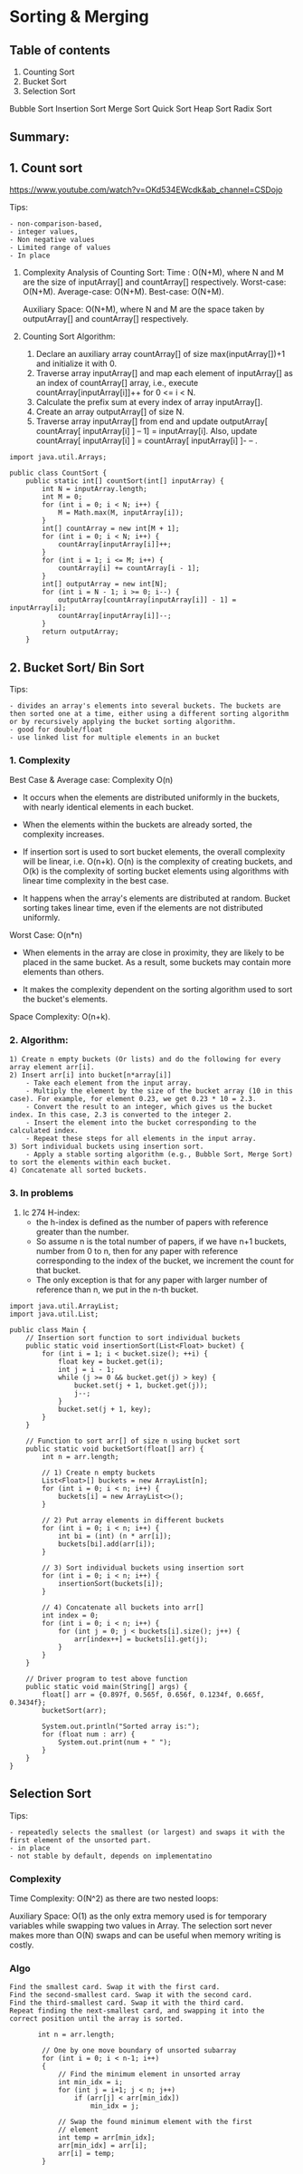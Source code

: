 # Sorting & Merging

## Table of contents
1. Counting Sort
2. Bucket Sort
3. Selection Sort


Bubble Sort
Insertion Sort
Merge Sort
Quick Sort
Heap Sort
Radix Sort

## Summary:



## 1. Count sort

https://www.youtube.com/watch?v=OKd534EWcdk&ab_channel=CSDojo

Tips: 

	- non-comparison-based, 
	- integer values, 
	- Non negative values
	- Limited range of values
	- In place

1. Complexity Analysis of Counting Sort:
	Time : O(N+M), where N and M are the size of inputArray[] and countArray[] respectively.
	Worst-case: O(N+M).
	Average-case: O(N+M).
	Best-case: O(N+M).

	Auxiliary Space: O(N+M), where N and M are the space taken by outputArray[] and countArray[] respectively.

2. Counting Sort Algorithm:
	1) Declare an auxiliary array countArray[] of size max(inputArray[])+1 and initialize it with 0.
	2) Traverse array inputArray[] and map each element of inputArray[] as an index of countArray[] array, i.e., execute countArray[inputArray[i]]++ for 0 <= i < N.
	3) Calculate the prefix sum at every index of array inputArray[].
	4) Create an array outputArray[] of size N.
	5) Traverse array inputArray[] from end and update outputArray[ countArray[ inputArray[i] ] – 1] = inputArray[i]. Also, update countArray[ inputArray[i] ] = countArray[ inputArray[i] ]- – .

```
import java.util.Arrays;

public class CountSort {
	public static int[] countSort(int[] inputArray) {
		int N = inputArray.length;
		int M = 0;
		for (int i = 0; i < N; i++) {
			M = Math.max(M, inputArray[i]);
		}
		int[] countArray = new int[M + 1];
		for (int i = 0; i < N; i++) {
			countArray[inputArray[i]]++;
		}
		for (int i = 1; i <= M; i++) {
			countArray[i] += countArray[i - 1];
		}
		int[] outputArray = new int[N];
		for (int i = N - 1; i >= 0; i--) {
			outputArray[countArray[inputArray[i]] - 1] = inputArray[i];
			countArray[inputArray[i]]--;
		}
		return outputArray;
	}

```


## 2. Bucket Sort/ Bin Sort

Tips: 

	- divides an array's elements into several buckets. The buckets are then sorted one at a time, either using a different sorting algorithm or by recursively applying the bucket sorting algorithm. 
	- good for double/float
	- use linked list for multiple elements in an bucket

### 1. Complexity

Best Case & Average case: Complexity O(n)
- It occurs when the elements are distributed uniformly in the buckets, with nearly identical elements in each bucket. 

- When the elements within the buckets are already sorted, the complexity increases. 

- If insertion sort is used to sort bucket elements, the overall complexity will be linear, i.e. O(n+k).
O(n) is the complexity of creating buckets, and O(k) is the complexity of sorting bucket elements using algorithms with linear time complexity in the best case.

- It happens when the array's elements are distributed at random. Bucket sorting takes linear time, even if the elements are not distributed uniformly. 

Worst Case: O(n*n)
- When elements in the array are close in proximity, they are likely to be placed in the same bucket. As a result, some buckets may contain more elements than others. 

- It makes the complexity dependent on the sorting algorithm used to sort the bucket's elements.

Space Complexity: O(n+k).


### 2. Algorithm: 
	1) Create n empty buckets (Or lists) and do the following for every array element arr[i].
	2) Insert arr[i] into bucket[n*array[i]]
		- Take each element from the input array.
		- Multiply the element by the size of the bucket array (10 in this case). For example, for element 0.23, we get 0.23 * 10 = 2.3.
		- Convert the result to an integer, which gives us the bucket index. In this case, 2.3 is converted to the integer 2.
		- Insert the element into the bucket corresponding to the calculated index.
		- Repeat these steps for all elements in the input array.
	3) Sort individual buckets using insertion sort.
		- Apply a stable sorting algorithm (e.g., Bubble Sort, Merge Sort) to sort the elements within each bucket.
	4) Concatenate all sorted buckets.


### 3. In problems

1. lc 274 H-index: 
	- the h-index is defined as the number of papers with reference greater than the number. 
	- So assume n is the total number of papers, if we have n+1 buckets, number from 0 to n, then for any paper with reference corresponding to the index of the bucket, we increment the count for that bucket. 
	- The only exception is that for any paper with larger number of reference than n, we put in the n-th bucket.




```
import java.util.ArrayList;
import java.util.List;

public class Main {
    // Insertion sort function to sort individual buckets
    public static void insertionSort(List<Float> bucket) {
        for (int i = 1; i < bucket.size(); ++i) {
            float key = bucket.get(i);
            int j = i - 1;
            while (j >= 0 && bucket.get(j) > key) {
                bucket.set(j + 1, bucket.get(j));
                j--;
            }
            bucket.set(j + 1, key);
        }
    }

    // Function to sort arr[] of size n using bucket sort
    public static void bucketSort(float[] arr) {
        int n = arr.length;

        // 1) Create n empty buckets
        List<Float>[] buckets = new ArrayList[n];
        for (int i = 0; i < n; i++) {
            buckets[i] = new ArrayList<>();
        }

        // 2) Put array elements in different buckets
        for (int i = 0; i < n; i++) {
            int bi = (int) (n * arr[i]);
            buckets[bi].add(arr[i]);
        }

        // 3) Sort individual buckets using insertion sort
        for (int i = 0; i < n; i++) {
            insertionSort(buckets[i]);
        }

        // 4) Concatenate all buckets into arr[]
        int index = 0;
        for (int i = 0; i < n; i++) {
            for (int j = 0; j < buckets[i].size(); j++) {
                arr[index++] = buckets[i].get(j);
            }
        }
    }

    // Driver program to test above function
    public static void main(String[] args) {
        float[] arr = {0.897f, 0.565f, 0.656f, 0.1234f, 0.665f, 0.3434f};
        bucketSort(arr);

        System.out.println("Sorted array is:");
        for (float num : arr) {
            System.out.print(num + " ");
        }
    }
}
```


## Selection Sort

Tips: 

	- repeatedly selects the smallest (or largest) and swaps it with the first element of the unsorted part. 
	- in place
	- not stable by default, depends on implementatino



### Complexity
Time Complexity: O(N^2) as there are two nested loops:

Auxiliary Space: O(1) as the only extra memory used is for temporary variables while swapping two values in Array. The selection sort never makes more than O(N) swaps and can be useful when memory writing is costly. 


### Algo

	Find the smallest card. Swap it with the first card.
	Find the second-smallest card. Swap it with the second card.
	Find the third-smallest card. Swap it with the third card.
	Repeat finding the next-smallest card, and swapping it into the correct position until the array is sorted.

```
       int n = arr.length;

        // One by one move boundary of unsorted subarray
        for (int i = 0; i < n-1; i++)
        {
            // Find the minimum element in unsorted array
            int min_idx = i;
            for (int j = i+1; j < n; j++)
                if (arr[j] < arr[min_idx])
                    min_idx = j;

            // Swap the found minimum element with the first
            // element
            int temp = arr[min_idx];
            arr[min_idx] = arr[i];
            arr[i] = temp;
        }

```






